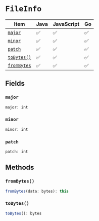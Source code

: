 # `FileInfo`



| Item | Java | JavaScript | Go
| - | - | - | - |
| [`major`](#major) | ✅ | ✅ | ✅
| [`minor`](#minor) | ✅ | ✅ | ✅
| [`patch`](#patch) | ✅ | ✅ | ✅
| [`toBytes()`](#tobytes) | ✅ | ✅ | ✅
| [`fromBytes`](#frombytes) | ✅ | ✅ | ✅


## Fields

### `major`

```typescript
major: int
```

### `minor`

```typescript
minor: int
```

### `patch`

```typescript
patch: int
```

## Methods

### `fromBytes()`

```typescript
fromBytes(data: bytes): this
```

### `toBytes()`

```typescript
toBytes(): bytes
```

